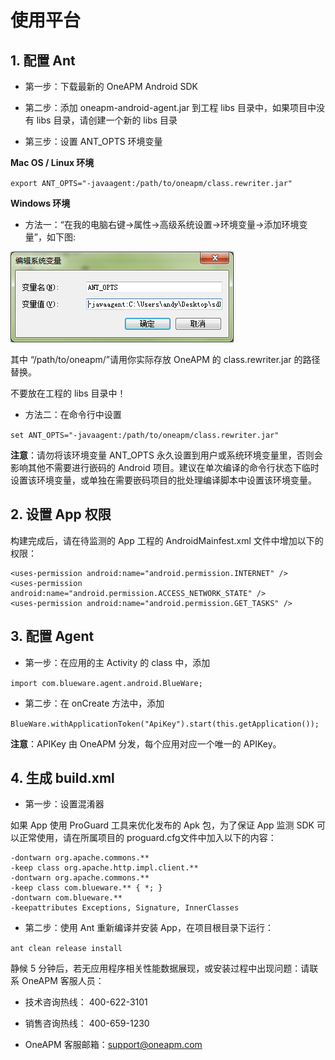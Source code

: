 # 使用平台

## 1. 配置 Ant

* 第一步：下载最新的 OneAPM Android SDK

* 第二步：添加 oneapm-android-agent.jar 到工程 libs 目录中，如果项目中没有 libs 目录，请创建一个新的 libs 目录

* 第三步：设置 ANT_OPTS 环境变量

**Mac OS / Linux 环境**

`export ANT_OPTS="-javaagent:/path/to/oneapm/class.rewriter.jar"`

**Windows 环境**

* 方法一：“在我的电脑右键->属性->高级系统设置->环境变量->添加环境变量”，如下图: 

![Ant安装](ant_opts(03-20-10-21-34)-1426824126.png)

其中 “/path/to/oneapm/”请用你实际存放 OneAPM 的 class.rewriter.jar 的路径替换。

不要放在工程的 libs 目录中！

* 方法二：在命令行中设置

`set ANT_OPTS="-javaagent:/path/to/oneapm/class.rewriter.jar"`

**注意**：请勿将该环境变量 ANT_OPTS 永久设置到用户或系统环境变量里，否则会影响其他不需要进行嵌码的 Android 项目。建议在单次编译的命令行状态下临时设置该环境变量，或单独在需要嵌码项目的批处理编译脚本中设置该环境变量。

## 2. 设置 App 权限

构建完成后，请在待监测的 App 工程的 AndroidMainfest.xml 文件中增加以下的权限：

```
<uses-permission android:name="android.permission.INTERNET" />
<uses-permission android:name="android.permission.ACCESS_NETWORK_STATE" />
<uses-permission android:name="android.permission.GET_TASKS" />
```
## 3. 配置 Agent

* 第一步：在应用的主 Activity 的 class 中，添加

`import com.blueware.agent.android.BlueWare;`

* 第二步：在 onCreate 方法中，添加

`BlueWare.withApplicationToken("ApiKey").start(this.getApplication());`

**注意**：APIKey 由 OneAPM 分发，每个应用对应一个唯一的 APIKey。

## 4. 生成 build.xml

* 第一步：设置混淆器

如果 App 使用 ProGuard 工具来优化发布的 Apk 包，为了保证 App 监测 SDK 可以正常使用，请在所属项目的 proguard.cfg文件中加入以下的内容：

```
-dontwarn org.apache.commons.**
-keep class org.apache.http.impl.client.**
-dontwarn org.apache.commons.**
-keep class com.blueware.** { *; }
-dontwarn com.blueware.**
-keepattributes Exceptions, Signature, InnerClasses
```

* 第二步：使用 Ant 重新编译并安装 App，在项目根目录下运行：

`ant clean release install`

静候 5 分钟后，若无应用程序相关性能数据展现，或安装过程中出现问题：请联系 OneAPM 客服人员：

* 技术咨询热线： 400-622-3101

* 销售咨询热线： 400-659-1230

* OneAPM 客服邮箱：support@oneapm.com
